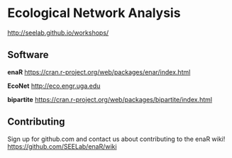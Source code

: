 Ecological Network Analysis
===========================

http://seelab.github.io/workshops/

## Software
**enaR**
https://cran.r-project.org/web/packages/enar/index.html

**EcoNet**
http://eco.engr.uga.edu

**bipartite**
https://cran.r-project.org/web/packages/bipartite/index.html

## Contributing
Sign up for github.com and contact us about contributing to the enaR wiki!
https://github.com/SEELab/enaR/wiki

